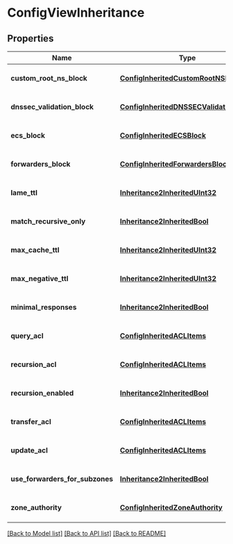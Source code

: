 # ConfigViewInheritance

## Properties
Name | Type | Description | Notes
------------ | ------------- | ------------- | -------------
**custom_root_ns_block** | [**ConfigInheritedCustomRootNSBlock**](ConfigInheritedCustomRootNSBlock.md) | Optional. Field config for custom_root_ns_block field from [Server] object. | [optional] 
**dnssec_validation_block** | [**ConfigInheritedDNSSECValidationBlock**](ConfigInheritedDNSSECValidationBlock.md) | Optional. Field config for dnssec_validation_block field from [View] object. | [optional] 
**ecs_block** | [**ConfigInheritedECSBlock**](ConfigInheritedECSBlock.md) | Optional. Field config for ecs_block field from [View] object. | [optional] 
**forwarders_block** | [**ConfigInheritedForwardersBlock**](ConfigInheritedForwardersBlock.md) | Optional. Field config for forwarders_block field from [View] object. | [optional] 
**lame_ttl** | [**Inheritance2InheritedUInt32**](Inheritance2InheritedUInt32.md) | Optional. Field config for lame_ttl field from [View] object. | [optional] 
**match_recursive_only** | [**Inheritance2InheritedBool**](Inheritance2InheritedBool.md) | Optional. Field config for match_recursive_only field from [View] object. | [optional] 
**max_cache_ttl** | [**Inheritance2InheritedUInt32**](Inheritance2InheritedUInt32.md) | Optional. Field config for max_cache_ttl field from [View] object. | [optional] 
**max_negative_ttl** | [**Inheritance2InheritedUInt32**](Inheritance2InheritedUInt32.md) | Optional. Field config for max_negative_ttl field from [View] object. | [optional] 
**minimal_responses** | [**Inheritance2InheritedBool**](Inheritance2InheritedBool.md) | Optional. Field config for minimal_responses field from [View] object. | [optional] 
**query_acl** | [**ConfigInheritedACLItems**](ConfigInheritedACLItems.md) | Optional. Field config for query_acl field from [View] object. | [optional] 
**recursion_acl** | [**ConfigInheritedACLItems**](ConfigInheritedACLItems.md) | Optional. Field config for recursion_acl field from [View] object. | [optional] 
**recursion_enabled** | [**Inheritance2InheritedBool**](Inheritance2InheritedBool.md) | Optional. Field config for recursion_enabled field from [View] object. | [optional] 
**transfer_acl** | [**ConfigInheritedACLItems**](ConfigInheritedACLItems.md) | Optional. Field config for transfer_acl field from [View] object. | [optional] 
**update_acl** | [**ConfigInheritedACLItems**](ConfigInheritedACLItems.md) | Optional. Field config for update_acl field from [View] object. | [optional] 
**use_forwarders_for_subzones** | [**Inheritance2InheritedBool**](Inheritance2InheritedBool.md) | Optional. Field config for use_forwarders_for_subzones field from [View] object. | [optional] 
**zone_authority** | [**ConfigInheritedZoneAuthority**](ConfigInheritedZoneAuthority.md) | Optional. Field config for zone_authority field from [View] object. | [optional] 

[[Back to Model list]](../README.md#documentation-for-models) [[Back to API list]](../README.md#documentation-for-api-endpoints) [[Back to README]](../README.md)


